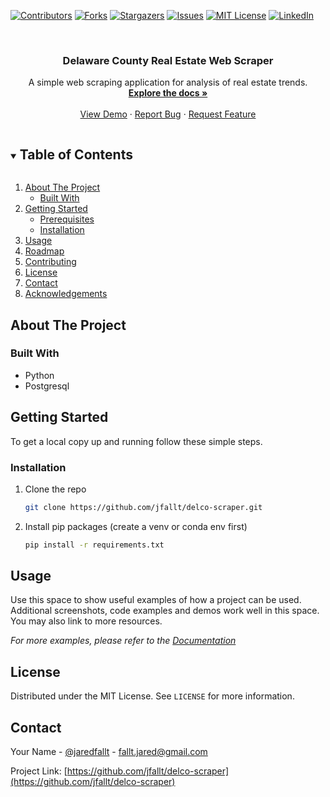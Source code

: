 <!--
*** Thanks for checking out the Best-README-Template. If you have a suggestion
*** that would make this better, please fork the repo and create a pull request
*** or simply open an issue with the tag "enhancement".
*** Thanks again! Now go create something AMAZING! :D
***
***
***
*** To avoid retyping too much info. Do a search and replace for the following:
*** jaredfallt, Delaware County Real Estate Web Scraper, A simple web scraping application for analysis of real estate trends.
-->



<!-- PROJECT SHIELDS -->
<!--
*** I'm using markdown "reference style" links for readability.
*** Reference links are enclosed in brackets [ ] instead of parentheses ( ).
*** See the bottom of this document for the declaration of the reference variables
*** for contributors-url, forks-url, etc. This is an optional, concise syntax you may use.
*** https://www.markdownguide.org/basic-syntax/#reference-style-links
-->
[![Contributors][contributors-shield]][contributors-url]
[![Forks][forks-shield]][forks-url]
[![Stargazers][stars-shield]][stars-url]
[![Issues][issues-shield]][issues-url]
[![MIT License][license-shield]][license-url]
[![LinkedIn][linkedin-shield]][linkedin-url]



<!-- PROJECT LOGO -->
<br />
<p align="center">
  <a href="https://github.com/jfallt/delco-scraper">
    <!-- <img src="http://www.co.delaware.pa.us/aIASWLink" alt="Logo" width="80" height="80"> -->
  </a>

  <h3 align="center">Delaware County Real Estate Web Scraper</h3>

  <p align="center">
    A simple web scraping application for analysis of real estate trends.
    <br />
    <a href="https://github.com/jfallt/delco-scraper"><strong>Explore the docs »</strong></a>
    <br />
    <br />
    <a href="https://github.com/jfallt/delco-scraper">View Demo</a>
    ·
    <a href="https://github.com/jfallt/delco-scraper/issues">Report Bug</a>
    ·
    <a href="https://github.com/jfallt/delco-scraper/issues">Request Feature</a>
  </p>
</p>



<!-- TABLE OF CONTENTS -->
<details open="open">
  <summary><h2 style="display: inline-block">Table of Contents</h2></summary>
  <ol>
    <li>
      <a href="#about-the-project">About The Project</a>
      <ul>
        <li><a href="#built-with">Built With</a></li>
      </ul>
    </li>
    <li>
      <a href="#getting-started">Getting Started</a>
      <ul>
        <li><a href="#prerequisites">Prerequisites</a></li>
        <li><a href="#installation">Installation</a></li>
      </ul>
    </li>
    <li><a href="#usage">Usage</a></li>
    <li><a href="#roadmap">Roadmap</a></li>
    <li><a href="#contributing">Contributing</a></li>
    <li><a href="#license">License</a></li>
    <li><a href="#contact">Contact</a></li>
    <li><a href="#acknowledgements">Acknowledgements</a></li>
  </ol>
</details>



<!-- ABOUT THE PROJECT -->
## About The Project




### Built With

* Python[]()
* Postgresql[]()



<!-- GETTING STARTED -->
## Getting Started

To get a local copy up and running follow these simple steps.

### Installation

1. Clone the repo
   ```sh
   git clone https://github.com/jfallt/delco-scraper.git
   ```
2. Install pip packages (create a venv or conda env first)
   ```sh
   pip install -r requirements.txt
   ```



<!-- USAGE EXAMPLES -->
## Usage

Use this space to show useful examples of how a project can be used. Additional screenshots, code examples and demos work well in this space. You may also link to more resources.

_For more examples, please refer to the [Documentation](https://example.com)_

<!-- LICENSE -->
## License

Distributed under the MIT License. See `LICENSE` for more information.



<!-- CONTACT -->
## Contact

Your Name - [@jaredfallt](https://twitter.com/jaredfallt) - fallt.jared@gmail.com

Project Link: [https://github.com/jfallt/delco-scraper](https://github.com/jfallt/delco-scraper)



<!-- MARKDOWN LINKS & IMAGES -->
<!-- https://www.markdownguide.org/basic-syntax/#reference-style-links -->
[contributors-shield]: https://img.shields.io/github/contributors/jfallt/delco-scraper.svg?style=for-the-badge
[contributors-url]: https://github.com/jfallt/delco-scraper/graphs/contributors
[forks-shield]: https://img.shields.io/github/forks/jfallt/delco-scraper.svg?style=for-the-badge
[forks-url]: https://github.com/jfallt/delco-scraper/network/members
[stars-shield]: https://img.shields.io/github/stars/jfallt/delco-scraper.svg?style=for-the-badge
[stars-url]: https://github.com/jfallt/delco-scraper/stargazers
[issues-shield]: https://img.shields.io/github/issues/jfallt/delco-scraper.svg?style=for-the-badge
[issues-url]: https://github.com/jfallt/delco-scraper/issues
[license-shield]: https://img.shields.io/github/license/jfallt/delco-scraper.svg?style=for-the-badge
[license-url]: https://github.com/jfallt/delco-scraper/blob/master/LICENSE.txt
[linkedin-shield]: https://img.shields.io/badge/-LinkedIn-black.svg?style=for-the-badge&logo=linkedin&colorB=555
[linkedin-url]: https://linkedin.com/in/jfallt
